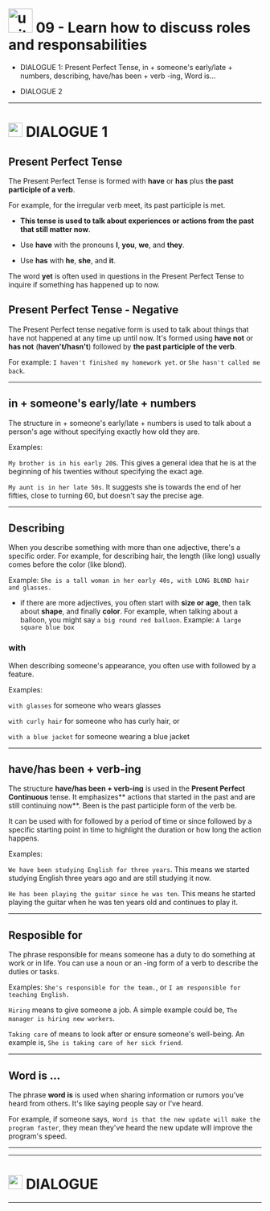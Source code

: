 # <img width="48" height="48" src="https://img.icons8.com/emoji/48/united-kingdom-emoji.png" alt="united-kingdom-emoji"/> 09 - Learn how to discuss roles and responsabilities

- DIALOGUE 1: Present Perfect Tense,  in + someone's early/late + numbers, describing, have/has been + verb -ing, Word is...

- DIALOGUE 2
  
---

# <img width="28" height="28" src="https://img.icons8.com/emoji/28/united-kingdom-emoji.png" alt="united-kingdom-emoji"/> DIALOGUE 1

## Present Perfect Tense

The Present Perfect Tense is formed with **have** or **has** plus **the past participle of a verb**. 

For example, for the irregular verb meet, its past participle is met. 

- **This tense is used to talk about experiences or actions from the past that still matter now**.

- Use **have** with the pronouns **I**, **you**, **we**, and **they**.

- Use **has** with **he**, **she**, and **it**.

The word **yet** is often used in questions in the Present Perfect Tense to inquire if something has happened up to now.

## Present Perfect Tense - Negative

The Present Perfect tense negative form is used to talk about things that have not happened at any time up until now. It's formed using **have not** or **has not** (**haven't/hasn't**) followed by **the past participle of the verb**.

For example: ``I haven't finished my homework yet``. or ``She hasn't called me back``.

---

##  in + someone's early/late + numbers

The structure in + someone's early/late + numbers is used to talk about a person's age without specifying exactly how old they are.

Examples:

``My brother is in his early 20``s. This gives a general idea that he is at the beginning of his twenties without specifying the exact age.

``My aunt is in her late 50s``. It suggests she is towards the end of her fifties, close to turning 60, but doesn't say the precise age.

---

## Describing

When you describe something with more than one adjective, there's a specific order. For example, for describing hair, the length (like long) usually comes before the color (like blond).

Example: `She is a tall woman in her early 40s, with LONG BLOND hair and glasses.`

- if there are more adjectives, you often start with **size or age**, then talk about **shape**, and finally **color**. For example, when talking about a balloon, you might say ``a big round red balloon``. Example: `A large square blue box`

### with

When describing someone's appearance, you often use with followed by a feature.

Examples:

``with glasses`` for someone who wears glasses

``with curly hair`` for someone who has curly hair, or

``with a blue jacket`` for someone wearing a blue jacket

---

## have/has been + verb-ing

The structure **have/has been + verb-ing** is used in the **Present Perfect Continuous** tense. It emphasizes** actions that started in the past and are still continuing now**. Been is the past participle form of the verb be.

It can be used with for followed by a period of time or since followed by a specific starting point in time to highlight the duration or how long the action happens.

Examples:

``We have been studying English for three years``. This means we started studying English three years ago and are still studying it now.

``He has been playing the guitar since he was ten``. This means he started playing the guitar when he was ten years old and continues to play it.

---

## Resposible for

The phrase responsible for means someone has a duty to do something at work or in life. You can use a noun or an -ing form of a verb to describe the duties or tasks. 

Examples: ``She's responsible for the team.``, or ``I am responsible for teaching English.``

``Hiring`` means to give someone a job. A simple example could be, ``The manager is hiring new workers``.

``Taking care`` of means to look after or ensure someone's well-being. An example is, ``She is taking care of her sick friend``.

---

## Word is ...


The phrase **word is** is used when sharing information or rumors you've heard from others. It's like saying people say or I've heard.

For example, if someone says,`` Word is that the new update will make the program faster``, they mean they've heard the new update will improve the program's speed.

---
---

# <img width="28" height="28" src="https://img.icons8.com/emoji/28/united-kingdom-emoji.png" alt="united-kingdom-emoji"/> DIALOGUE

---
